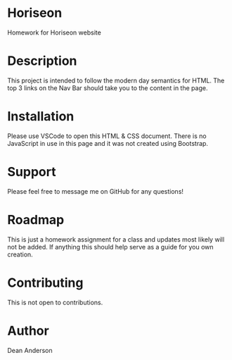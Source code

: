 # Horiseon
Homework for Horiseon website 

# Description
This project is intended to follow the modern day semantics for HTML. The top 3 links on the Nav Bar should take you to the content in the page.

# Installation
Please use VSCode to open this HTML & CSS document. There is no JavaScript in use in this page and it was not created using Bootstrap.

# Support
Please feel free to message me on GitHub for any questions!

# Roadmap
This is just a homework assignment for a class and updates most likely will not be added. If anything this should help serve as a guide for you own creation.

# Contributing
This is not open to contributions.

# Author
Dean Anderson


